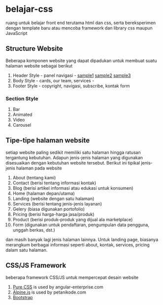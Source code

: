 # belajar-css
ruang untuk belajar front end terutama html dan css, serta bereksperimen dengan template baru atau mencoba framework dan library css maupun JavaScript

## Structure Website
Beberapa komponen website yang dapat dipadukan untuk membuat suatu halaman website sebagai berikut
1. Header Style - panel navigasi - [sample1](https://www.web-eau.net/blog/examples-header-bootstrap) [sample2](https://css-tricks.com/creating-non-rectangular-headers/) [sample3](https://plantpot.works/1128)
2. Body Style - cards, our team, services - 
3. Footer Style - copyright, navigasi, subscribe, kontak form 

### Section Style
1. Bar 
2. Animated
3. Video
4. Carousel

## Tipe-tipe halaman website
setiap website paling sedikit memiliki satu halaman hingga ratusan tergantung kebutuhan. Adapun jenis-jenis halaman
yang digunakan disesuaikan dengan kebutuhan website tersebut. Berikut ini tipikal jenis-jenis halaman pada website

1. About (tentang kami)
2. Contact (berisi tentang informasi kontak)
3. Blog (berisi artikel informasi atau edukasi untuk konsumen)
4. Home (halaman depan/utama)
5. Landing (website dengan satu halaman)
6. Services (berisi tentang jenis-jenis layanan)
7. Gelery (biasa digunakan portofolio)
8. Pricing (berisi harga-harga jasa/produk)
9. Product (berisi produk-produk yang dijual ala marketplace)
10. Form (digunakan untuk pendaftaran, pengumpulan data pengguna, unggah berkas, dst.)

dan masih banyak lagi jenis halaman lainnya. Untuk landing page, biasanya merangkum berbagai informasi seperti
about, kontak, services, pricing dalam satu halaman.

## CSS/JS Framework
beberapa framework CSS/JS untuk mempercepat desain website
1. [Pure CSS](https://purecss.io/) is used by angular-enterprise.com
2. [Alpine.js](https://github.com/alpinejs/alpine) is used by petanikode.com
3. [Bootstrap](https://getbootstrap.com/)
